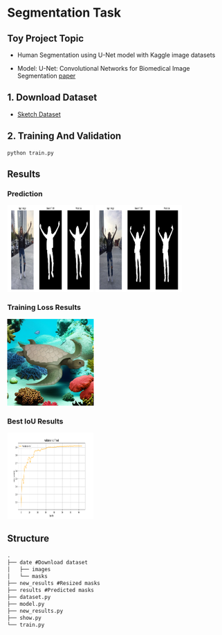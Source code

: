 # Segmentation Task

## Toy Project Topic
- Human Segmentation using U-Net model with Kaggle image datasets

- Model: U-Net: Convolutional Networks for Biomedical Image Segmentation [paper](https://arxiv.org/abs/1505.04597) 

## 1. Download Dataset 
- [Sketch Dataset](https://www.kaggle.com/datasets/tapakah68/segmentation-full-body-tiktok-dancing-dataset/data)

## 2. Training And Validation
```
python train.py
```

## Results  

### Prediction
<img src=https://github.com/navi0728/Segmentation_Project/blob/main/unet_tiktok/assets/output1.png width="200" height="200"/>

<img src=https://github.com/navi0728/Segmentation_Project/blob/main/unet_tiktok/assets/output2.png width="200" height="200"/>

### Training Loss Results
<img src=https://github.com/navi0728/Sketch2Movement/blob/main/src/Step2_output.png width="200" height="200"/>

### Best IoU Results
<img src=https://github.com/navi0728/Segmentation_Project/blob/main/unet_tiktok/assets/validation_iou_trend.png width="200" height="200"/>



## Structure
```
.
├── date #Download dataset
│   ├── images 
│   └── masks
├── new_results #Resized masks
├── results #Predicted masks
├── dataset.py 
├── model.py
├── new_results.py
├── show.py
└── train.py
```
